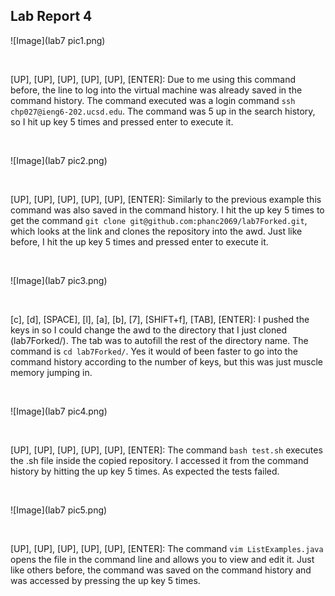 ## Lab Report 4

![Image](lab7 pic1.png)

<br>

[UP], [UP], [UP], [UP], [UP], [ENTER]: Due to me using this command before, the line to log into the virtual machine was already saved in the command history. The command executed was a login command `ssh chp027@ieng6-202.ucsd.edu`. The command was 5 up in the search history, so I hit up key 5 times and pressed enter to execute it.

<br>

![Image](lab7 pic2.png)

<br>

[UP], [UP], [UP], [UP], [UP], [ENTER]: Similarly to the previous example this command was also saved in the command history. I hit the up key 5 times to get the command `git clone git@github.com:phanc2069/lab7Forked.git`, which looks at the link and clones the repository into the awd. Just like before, I hit the up key 5 times and pressed enter to execute it.

<br>

![Image](lab7 pic3.png)

<br>

[c], [d], [SPACE], [l], [a], [b], [7], [SHIFT+f], [TAB], [ENTER]: I pushed the keys in so I could change the awd to the directory that I just cloned (lab7Forked/). The tab was to autofill the rest of the directory name. The command is `cd lab7Forked/`. Yes it would of been faster to go into the command history according to the number of keys, but this was just muscle memory jumping in.

<br>

![Image](lab7 pic4.png)

<br>

[UP], [UP], [UP], [UP], [UP], [ENTER]: The command `bash test.sh` executes the .sh file inside the copied repository. I accessed it from the command history by hitting the up key 5 times. As expected the tests failed.

<br>

![Image](lab7 pic5.png)

<br>

[UP], [UP], [UP], [UP], [UP], [ENTER]: The command `vim ListExamples.java` opens the file in the command line and allows you to view and edit it. Just like others before, the command was saved on the command history and was accessed by pressing the up key 5 times. 

